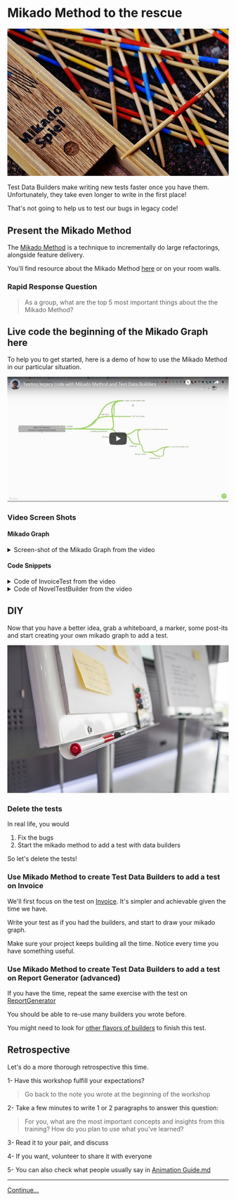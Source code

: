# Mikado Method to the rescue

![Mikado game sticks](images/mikado-sticks.jpg)

Test Data Builders make writing new tests faster once you have them.
Unfortunately, they take even longer to write in the first place!

That's not going to help us to test our bugs in legacy code! 

## Present the Mikado Method

The [Mikado Method](./references/The%20Mikado%20Method.md) is a technique to
incrementally do large refactorings, alongside feature delivery.

You'll find resource about the Mikado Method 
[here](./references/The%20Mikado%20Method.md) or on your room walls.

### Rapid Response Question

> As a group, what are the top 5 most important things about the the Mikado
> Method?

## Live code the beginning of the Mikado Graph here

To help you to get started, here is a demo of how to use the Mikado Method in
our particular situation.

[![Video of the beginning of the solution](./images/Testing%20legacy%20code%20with%20Mikado%20Method%20and%20Test%20Data%20Builders%20-%20YouTube.jpg)](https://www.youtube.com/watch?v=2wIb8kdxay4&feature=youtu.be)

### Video Screen Shots 

#### Mikado Graph

<details>
  <summary>Screen-shot of the Mikado Graph from the video</summary>
  
![screen capture](./images/MIkdaoScreenCapture.PNG) 

</details>

#### Code Snippets 

<details>
  <summary>Code of InvoiceTest from the video</summary>
  
```java
package com.murex.tbw.purchase;

import org.junit.jupiter.api.Assertions;
import org.junit.jupiter.api.Test;

class InvoiceTest {

    @Test
    public void
    applies_tax_rules_when_computing_total_amount() {
        Invoice oneNovelUSAInvoice = anInvoice()
                .from(USA)
                .with(aPurchasedBook().of(
                        aNovel().costing(2.99))).build();

        Assertions.assertEquals(2.99 * 1.15 * 0.98, oneNovelUSAInvoice.computeTotalAmount());
    }
}
```

</details>

<details>
  <summary>Code of NovelTestBuilder from the video</summary>
  
```java
package com.murex.tbw.domain.book;
import com.murex.tbw.domain.country.Language;
import java.util.ArrayList;

public class NovelTestBuilder {
    private double price = 3.99;

    public  NovelTestBuilder costing(double price){
        this.price = price;
        return this;
    }

    public Novel build() {
        return  new Novel("Grapes with Wrath", 3.99, null, Language.ENGLISH, new ArrayList<>());
    }
}
```

</details>  

## DIY

Now that you have a better idea, grab a whiteboard, a marker, some post-its and
start creating your own mikado graph to add a test.

![Photo of a whiteboard, markers and post-its, the material needed to draw a Mikado Method](./images/workshop-material.jpg)

### Delete the tests

In real life, you would

1. Fix the bugs
2. Start the mikado method to add a test with data builders

So let's delete the tests!

### Use Mikado Method to create Test Data Builders to add a test on Invoice

We'll first focus on the test on
[Invoice](../src/main/java/com/murex/tbw/purchase/Invoice.java). It's simpler
and achievable given the time we have.

Write your test as if you had the builders, and start to draw your mikado
graph.

Make sure your project keeps building all the time. Notice every time you have
something useful.

### Use Mikado Method to create Test Data Builders to add a test on Report Generator (advanced)

If you have the time, repeat the same exercise with the test on 
[ReportGenerator](../src/main/java/com/murex/tbw/report/ReportGenerator.java)

You should be able to re-use many builders you wrote before.

You might need to look for 
[other flavors of builders](./references/Test%20Data%20Builders.md) to finish
this test.

## Retrospective

Let's do a more thorough retrospective this time.

1- Have this workshop fulfill your expectations?
> Go back to the note you wrote at the beginning of the workshop   

2- Take a few minutes to write 1 or 2 paragraphs to answer this question:

> For you, what are the most important concepts and insights from this
> training? How do you plan to use what you’ve learned?

3- Read it to your pair, and discuss

4- If you want, volunteer to share it with everyone

5- You can also check what people usually say in
[Animation Guide.md](./Animation%20Guide.md)

----
[Continue...](./5%20-%20Conclusion.md)